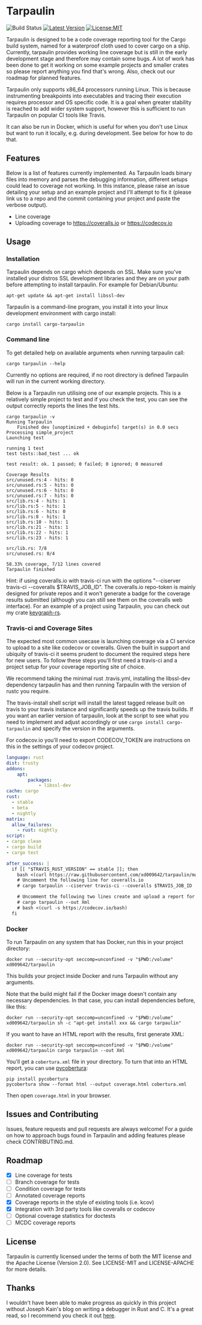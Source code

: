 # Tarpaulin

![Build Status](https://travis-ci.org/xd009642/tarpaulin.svg?branch=master) [![Latest Version](https://img.shields.io/crates/v/cargo-tarpaulin.svg)](https://crates.io/crates/cargo-tarpaulin)  [![License:MIT](https://img.shields.io/badge/License-MIT-yellow.svg)](https://opensource.org/licenses/MIT)

Tarpaulin is designed to be a code coverage reporting tool for the Cargo build
system, named for a waterproof cloth used to cover cargo on a ship. Currently,
tarpaulin provides working line coverage but is still in the early development
stage and therefore may contain some bugs. A lot of work has been done to get it
working on some example projects and smaller crates so please report anything
you find that's wrong. Also, check out our roadmap for planned features.

Tarpaulin only supports x86_64 processors running Linux. This is because
instrumenting breakpoints into executables and tracing their execution requires
processor and OS specific code. It is a goal when greater stability is reached
to add wider system support, however this is sufficient to run Tarpaulin on
popular CI tools like Travis.

It can also be run in Docker, which is useful for when you don't use Linux but
want to run it locally, e.g. during development. See below for how to do that.

## Features

Below is a list of features currently implemented. As Tarpaulin loads binary
files into memory and parses the debugging information, different setups could
lead to coverage not working. In this instance, please raise an issue detailing
your setup and an example project and I'll attempt to fix it (please link us to
a repo and the commit containing your project and paste the verbose output).

* Line coverage
* Uploading coverage to https://coveralls.io or https://codecov.io

## Usage

### Installation

Tarpaulin depends on cargo which depends on SSL. Make sure you've installed
your distros SSL development libraries and they are on your path before
attempting to install tarpaulin. For example for Debian/Ubuntu:

```text
apt-get update && apt-get install libssl-dev
```

Tarpaulin is a command-line program, you install it into your linux development
environment with cargo install:

```text
cargo install cargo-tarpaulin
```

### Command line

To get detailed help on available arguments when running tarpaulin call:

```text
cargo tarpaulin --help
```
Currently no options are required, if no root directory is defined Tarpaulin
will run in the current working directory.

Below is a Tarpaulin run utilising one of our example projects. This is a
relatively simple project to test and if you check the test, you can see the
output correctly reports the lines the test hits.


```text
cargo tarpaulin -v
Running Tarpaulin
    Finished dev [unoptimized + debuginfo] target(s) in 0.0 secs
Processing simple_project
Launching test

running 1 test
test tests::bad_test ... ok

test result: ok. 1 passed; 0 failed; 0 ignored; 0 measured

Coverage Results
src/unused.rs:4 - hits: 0
src/unused.rs:5 - hits: 0
src/unused.rs:6 - hits: 0
src/unused.rs:7 - hits: 0
src/lib.rs:4 - hits: 1
src/lib.rs:5 - hits: 1
src/lib.rs:6 - hits: 0
src/lib.rs:8 - hits: 1
src/lib.rs:10 - hits: 1
src/lib.rs:21 - hits: 1
src/lib.rs:22 - hits: 1
src/lib.rs:23 - hits: 1

src/lib.rs: 7/8
src/unused.rs: 0/4

58.33% coverage, 7/12 lines covered
Tarpaulin finished
```

Hint: if using coveralls.io with travis-ci run with the options
"--ciserver travis-ci --coveralls $TRAVIS_JOB_ID". The coveralls.io repo-token
is mainly designed for private repos and it won't generate a badge for the
coverage results submitted (although you can still see them on the coveralls
web interface). For an example of a project using Tarpaulin, you can check out
my crate [keygraph-rs](https://github.com/xd009642/keygraph-rs).

### Travis-ci and Coverage Sites

The expected most common usecase is launching coverage via a CI service to
upload to a site like codecov or coveralls. Given the built in support and
ubiquity of travis-ci it seems prudent to document the required steps here for
new users. To follow these steps you'll first need a travis-ci and a project setup
for your coverage reporting site of choice. 

We recommend taking the minimal rust .travis.yml, installing the libssl-dev
dependency tarpaulin has and then running Tarpaulin with the version of 
rustc you require.

The travis-install shell script will install the latest tagged release built
on travis to your travis instance and significantly speeds up the travis 
builds. If you want an earlier version of tarpaulin, look at the script to
see what you need to implement and adjust accordingly or use 
`cargo install cargo-tarpaulin` and specify the version in the arguments.

For codecov.io you'll need to export CODECOV_TOKEN are instructions on this in
the settings of your codecov project.

```yml
language: rust
dist: trusty
addons:
    apt:
        packages:
            - libssl-dev
cache: cargo
rust:
  - stable
  - beta
  - nightly
matrix:
  allow_failures:
    - rust: nightly
script:
- cargo clean
- cargo build
- cargo test

after_success: |
  if [[ "$TRAVIS_RUST_VERSION" == stable ]]; then
    bash <(curl https://raw.githubusercontent.com/xd009642/tarpaulin/master/travis-install.sh)
    # Uncomment the following line for coveralls.io
    # cargo tarpaulin --ciserver travis-ci --coveralls $TRAVIS_JOB_ID

    # Uncomment the following two lines create and upload a report for codecov.io
    # cargo tarpaulin --out Xml
    # bash <(curl -s https://codecov.io/bash)
  fi
```

### Docker

To run Tarpaulin on any system that has Docker, run this in your project
directory:

```text
docker run --security-opt seccomp=unconfined -v "$PWD:/volume" xd009642/tarpaulin
```

This builds your project inside Docker and runs Tarpaulin without any arguments.

Note that the build might fail if the Docker image doesn't contain any necessary
dependencies. In that case, you can install dependencies before, like this:

```text
docker run --security-opt seccomp=unconfined -v "$PWD:/volume" xd009642/tarpaulin sh -c "apt-get install xxx && cargo tarpaulin"
```

If you want to have an HTML report with the results, first generate XML:

```text
docker run --security-opt seccomp=unconfined -v "$PWD:/volume" xd009642/tarpaulin cargo tarpaulin --out Xml
```

You'll get a `cobertura.xml` file in your directory. To turn that into an HTML
report, you can use [pycobertura](https://pypi.python.org/pypi/pycobertura):

```text
pip install pycobertura
pycobertura show --format html --output coverage.html cobertura.xml
```

Then open `coverage.html` in your browser.

## Issues and Contributing

Issues, feature requests and pull requests are always welcome! For a guide on
how to approach bugs found in Tarpaulin and adding features please check 
CONTRIBUTING.md.

## Roadmap

- [x] Line coverage for tests
- [ ] Branch coverage for tests
- [ ] Condition coverage for tests
- [ ] Annotated coverage reports
- [x] Coverage reports in the style of existing tools (i.e. kcov)
- [x] Integration with 3rd party tools like coveralls or codecov
- [ ] Optional coverage statistics for doctests
- [ ] MCDC coverage reports

## License

Tarpaulin is currently licensed under the terms of both the MIT license and the
Apache License (Version 2.0). See LICENSE-MIT and LICENSE-APACHE for more details.

## Thanks

I wouldn't have been able to make progress as quickly in this project without
Joseph Kain's blog on writing a debugger in Rust and C. It's a great read, so I
recommend you check it out [here](http://system.joekain.com/debugger/).

